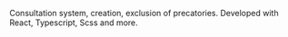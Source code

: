Consultation system, creation, exclusion of precatories.
Developed with React, Typescript, Scss and more.
